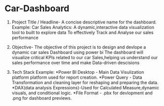 # Car-Dashboard
1. Project Title / Headline-
   A concise descriptive name for the dashboard.
   Example:
   Car Sales Analytics:
A dynamic,interactive data visualization tool to built to explore data To effectively Track and Analyse our sales performance

2. Objective-
 The objective of this project is to design and devlope a dynamic car sales Dashboard using power bi The dashboard will visualize critical KPIs related to our car Sales,helping us understand our sales performance over time and make Data-driven descisions

3. Tech Stack
Example:
*Power BI Desktop - Main Data Visulization platform platform used for report creation.
*Power Query - Data Transformation and cleaning layer for reshaping and preparing the data.
*DAX(data analysis Expressions)-Used for Calculated Measure,dynamic visuals, and conditional logic.
*File Format - .pbx for devlopment and .png for dashboard previews.


